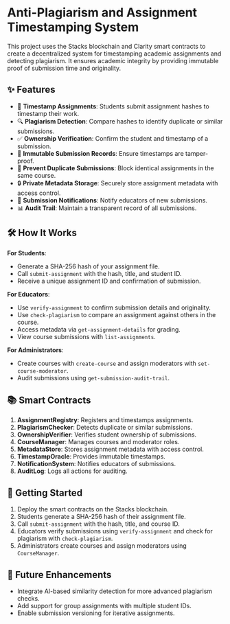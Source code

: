 # Anti-Plagiarism and Assignment Timestamping System

This project uses the Stacks blockchain and Clarity smart contracts to create a decentralized system for timestamping academic assignments and detecting plagiarism. It ensures academic integrity by providing immutable proof of submission time and originality.

## ✨ Features

- 📝 **Timestamp Assignments**: Students submit assignment hashes to timestamp their work.
- 🔍 **Plagiarism Detection**: Compare hashes to identify duplicate or similar submissions.
- ✅ **Ownership Verification**: Confirm the student and timestamp of a submission.
- 📅 **Immutable Submission Records**: Ensure timestamps are tamper-proof.
- 🚫 **Prevent Duplicate Submissions**: Block identical assignments in the same course.
- 🔒 **Private Metadata Storage**: Securely store assignment metadata with access control.
- 🔔 **Submission Notifications**: Notify educators of new submissions.
- 📊 **Audit Trail**: Maintain a transparent record of all submissions.

## 🛠 How It Works

**For Students**:
- Generate a SHA-256 hash of your assignment file.
- Call `submit-assignment` with the hash, title, and student ID.
- Receive a unique assignment ID and confirmation of submission.

**For Educators**:
- Use `verify-assignment` to confirm submission details and originality.
- Use `check-plagiarism` to compare an assignment against others in the course.
- Access metadata via `get-assignment-details` for grading.
- View course submissions with `list-assignments`.

**For Administrators**:
- Create courses with `create-course` and assign moderators with `set-course-moderator`.
- Audit submissions using `get-submission-audit-trail`.

## 📚 Smart Contracts

1. **AssignmentRegistry**: Registers and timestamps assignments.
2. **PlagiarismChecker**: Detects duplicate or similar submissions.
3. **OwnershipVerifier**: Verifies student ownership of submissions.
4. **CourseManager**: Manages courses and moderator roles.
5. **MetadataStore**: Stores assignment metadata with access control.
6. **TimestampOracle**: Provides immutable timestamps.
7. **NotificationSystem**: Notifies educators of submissions.
8. **AuditLog**: Logs all actions for auditing.

## 🚀 Getting Started

1. Deploy the smart contracts on the Stacks blockchain.
2. Students generate a SHA-256 hash of their assignment file.
3. Call `submit-assignment` with the hash, title, and course ID.
4. Educators verify submissions using `verify-assignment` and check for plagiarism with `check-plagiarism`.
5. Administrators create courses and assign moderators using `CourseManager`.

## 📖 Future Enhancements

- Integrate AI-based similarity detection for more advanced plagiarism checks.
- Add support for group assignments with multiple student IDs.
- Enable submission versioning for iterative assignments.
